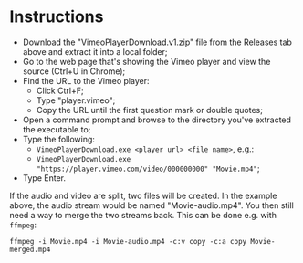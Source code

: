 # Instructions

* Download the "VimeoPlayerDownload.v1.zip" file from the Releases tab above and extract it into a local folder;
* Go to the web page that's showing the Vimeo player and view the source (Ctrl+U in Chrome);
* Find the URL to the Vimeo player:
  * Click Ctrl+F;
  * Type "player.vimeo";
  * Copy the URL until the first question mark or double quotes;
* Open a command prompt and browse to the directory you've extracted the executable to;
* Type the following:
  * `VimeoPlayerDownload.exe <player url> <file name>`, e.g.:
  * `VimeoPlayerDownload.exe "https://player.vimeo.com/video/000000000" "Movie.mp4"`;
* Type Enter.

If the audio and video are split, two files will be created. In the example above, the
audio stream would be named "Movie-audio.mp4". You then still need a way to merge the
two streams back. This can be done e.g. with `ffmpeg`:

    ffmpeg -i Movie.mp4 -i Movie-audio.mp4 -c:v copy -c:a copy Movie-merged.mp4
